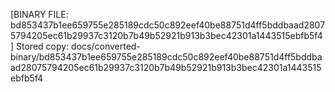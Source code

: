 [BINARY FILE: bd853437b1ee659755e285189cdc50c892eef40be88751d4ff5bddbaad28075794205ec61b29937c3120b7b49b52921b913b3bec42301a1443515ebfb5f4]
Stored copy: docs/converted-binary/bd853437b1ee659755e285189cdc50c892eef40be88751d4ff5bddbaad28075794205ec61b29937c3120b7b49b52921b913b3bec42301a1443515ebfb5f4
